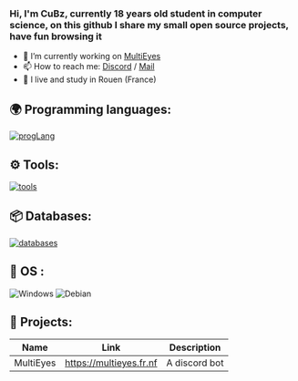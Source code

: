 ### Hi, I'm CuBz, currently 18 years old student in computer science, on this github I share my small open source projects, have fun browsing it 

- 🔭 I’m currently working on [MultiEyes](https://multieyes.fr.fr)
- 📫 How to reach me: [Discord](https://discord.gg/XPzVcsPWUA) / [Mail](tomsch27340@gmail.com)
- 🥖 I live and study in Rouen (France)


## 🌍 Programming languages:
[![progLang](https://skillicons.dev/icons?i=js,java,html,css,py,cs,php&theme=dark)](https://github.com/derpinou)


## ⚙️ Tools:

  [![tools](https://skillicons.dev/icons?i=vscode,idea&theme=dark)](https://github.com/derpinou)
    
  
## 📦 Databases:
 [![databases](https://skillicons.dev/icons?i=mysql,sqlserver&theme=dark)](https://github.com/derpinou)

## 🔧 OS :
 ![Windows](https://img.shields.io/badge/Windows-0078D6?style=for-the-badge&logo=windows&logoColor=white)
 ![Debian](https://img.shields.io/badge/Debian-A81D33?style=for-the-badge&logo=debian&logoColor=white)
 
## 🚩 Projects:
  | Name             | Link                              | Description                                                            |
  |------------------|-----------------------------------|------------------------------------------------------------------------|
  | MultiEyes       | https://multieyes.fr.nf            | A discord bot                         |
